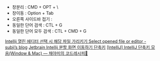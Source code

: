 - 창분리 : CMD + OPT + \
- 창이동 : Option + Tab
- 오른쪽 사이드바 접기 : 
- 동일한 단어 검색 : CTL + G
- 동일한 단어 모두 검색 : CTL + CMD + G



[Intellij 열린 에디터 선택 시 해당 파일 가리키기 Select opened file or editor - subji’s blog](https://subji.github.io/posts/2021/02/25/intellijselectopeneditor)
[Jetbrain Intellij 분할 화면 이동하기 단축키](https://v3.leedo.me/devs/122)
[[IntelliJ] IntelliJ 단축키 모음(Window & Mac) — 채야미의 코드레시피🍳](https://chaeyami.tistory.com/216)